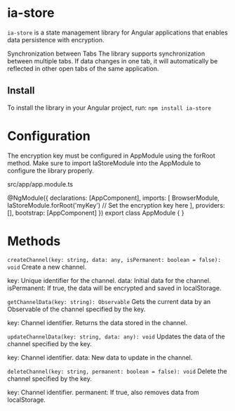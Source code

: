 # ia-store

`ia-store` is a state management library for Angular applications that enables data persistence with encryption.

Synchronization between Tabs
The library supports synchronization between multiple tabs. If data changes in one tab, it will automatically be reflected in other open tabs of the same application.

## Install

To install the library in your Angular project, run: `npm install ia-store`

# Configuration

The encryption key must be configured in AppModule using the forRoot method.
Make sure to import IaStoreModule into the AppModule to configure the library properly.

src/app/app.module.ts

@NgModule({
declarations: [AppComponent],
imports: [
BrowserModule,
IaStoreModule.forRoot('myKey') // Set the encryption key here
],
providers: [],
bootstrap: [AppComponent]
})
export class AppModule { }

# Methods

`createChannel(key: string, data: any, isPermanent: boolean = false): void`
Create a new channel.

key: Unique identifier for the channel.
data: Initial data for the channel.
isPermanent: If true, the data will be encrypted and saved in localStorage.

`getChannelData(key: string): Observable`
Gets the current data by an Observable of the channel specified by the key.

key: Channel identifier.
Returns the data stored in the channel.

`updateChannelData(key: string, data: any): void`
Updates the data of the channel specified by the key.

key: Channel identifier.
data: New data to update in the channel.

`deleteChannel(key: string, permanent: boolean = false): void`
Delete the channel specified by the key.

key: Channel identifier.
permanent: If true, also removes data from localStorage.
